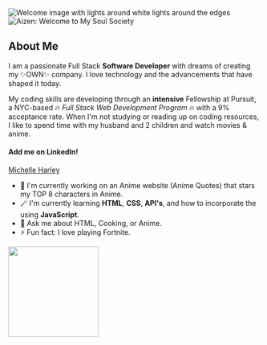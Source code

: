 <picture align="center">
 <source media="(prefers-color-scheme: dark)" srcset="https://media.tenor.com/LDuF2jVabwoAAAAC/banner-welcome.gif">
 <source media="(prefers-color-scheme: light)" srcset="https://t3.ftcdn.net/jpg/01/76/98/40/360_F_176984023_8I82qQPmKn8TqNAZXIYMCSiwccoUiPBg.jpg">
 <img alt="Welcome image with lights around white lights around the edges" src="https://media.tenor.com/LDuF2jVabwoAAAAC/banner-welcome.gif">
</picture>

<img align="center" src="https://static.wikia.nocookie.net/f60e161a-0657-406e-b024-8bf904c16dd2/scale-to-width/755" alt="Aizen: Welcome to My Soul Society" />

## About Me

I am a passionate Full Stack <strong>Software Developer</strong> with dreams of creating my ✨OWN✨ company. I love technology and the advancements that have shaped it today. 

My coding skills are developing through an <strong>intensive</strong> Fellowship at Pursuit, a NYC-based 🔥 <em>Full Stack Web Development Program</em> 🔥 with a 9% acceptance rate. When I'm not studying or reading up on coding resources, I like to spend time with my husband and 2 children and watch movies & anime.



#### Add me on LinkedIn!

<a href="https://www.linkedin.com/in/michelle-h-92673b238/">Michelle Harley</a>


- 🔭 I'm currently working on an Anime website (Anime Quotes) that stars my TOP 8 characters in Anime. 
- 🪄 I'm currently learning <strong>HTML</strong>, <strong>CSS</strong>, <strong>API's</strong>, and how to incorporate the using <strong>JavaScript</strong>.
- 💬 Ask me about HTML, Cooking, or Anime. 
- ⚡️ Fun fact: I love playing Fortnite.

<img height="180em" src="https://github-readme-stats.vercel.app/api?username=chellxh&show_icons=true&hide_border=true&&count_private=true&include_all_commits=true" />

